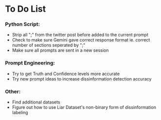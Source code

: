 # To Do List

### Python Script:
- Strip all ";" from the twitter post before added to the current prompt
- Check to make sure Gemini gave correct response format ie. correct number of sections seperated by ";"
- Make sure all prompts are sent in a new session

### Prompt Engineering:
- Try to get Truth and Confidence levels more accurate
- Try new prompt ideas to increase dissinformation detection accuracy

### Other:
- Find additional datasets
- Figure out how to use Liar Dataset's non-binary form of dissinformation labeling
